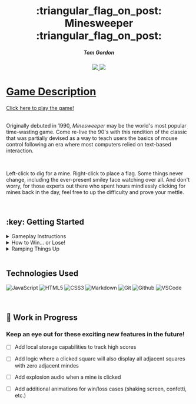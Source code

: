 <div align='center'>

   <h1>:triangular_flag_on_post: Minesweeper :triangular_flag_on_post:</h1>
   <h5>Tom Gordon</h5>
   <a href='https://github.com/tom-gordon13' target='_blank'>
      <img src='https://img.shields.io/badge/-Portfolio:_user.github.io-darkgreen?style=flat&logo=medium'/>
   <a href='https://www.linkedin.com/in/thomas-gordon13/' target='_blank'>
      <img src='https://img.shields.io/badge/-linkedin.com/in/thomas-blue?style=flat&``logo=Linkedin&logoColor=white'>                             
   <h1></h1>
</div>

<h1>Game Description</h1>
<a href='https://tom-gordon13.github.io/Minesweeper/'>Click here to play the game!</a>
<br>
<br>
<p>Originally debuted in 1990, <i>Minesweeper</i> may be the world's most popular time-wasting game. Come re-live the 90's with this rendition of the classic that was partially devised as a way to teach users the basics of mouse control following an era where most computers relied on text-based interaction.</p>
<br>
<p>Left-click to dig for a mine. Right-click to place a flag. Some things never change, including the ever-present smiley face watching over all. And don't worry, for those experts out there who spent hours mindlessly clicking for mines back in the day, feel free to up the difficulty and prove your mettle.</p>
<br>


<h2> :key: Getting Started </h2>
<details>
<summary> Gameplay Instructions</summary>

| The Basics |  |
|------------ | ------------|
| <h4 align='left'>Left-click on a square to check if there is a mine underneath. If a number appears in that square, BEWARE! That is the number of mines underneath adjacent squares!</h4> | <img src='images/Minesweeper-1.png' width='1100'> |
| <h4 align='left'>Right-click on a square if you believe there is a mine underneath. The tracker in the upper left tells you how many mines remain un-marked, assuming you haven't incorrectly placed a marker.</h4> | <img src='images/Minesweeper-2.png' width='1100'> |
</details>

<details>
<summary> How to Win... or Lose!</summary>

| Winning & Losing |  |
|------------ | ------------|
| <h4 align='left'>There are two ways to win - either correctly mark all of the squares with mines, or dig up all of the squares without! The smiley will look down upon you fondly if you win.</h4> | <img src='images/Minesweeper-3.png' width='1100'> |
| <h4 align='left'>If you accidentally left-click on a mine - game over! The smiley will not be happy. But as always, you can click the smiley to start again!</h4> | <img src='images/Minesweeper-4.png' width='1100'> |
</details>

<details>
<summary> Ramping Things Up</summary>

| Setting the difficulty |  |
|------------ | ------------|
| <h4 align='left'>Are things a little too easy for you? Try ramping things up with intermediate or even expert difficulty! Click the three difficulty options at the bottom at any point to start a new game.</h4> |  <img src='images/Minesweeper-6.png' width='550'>|

</details>

<br>

## Technologies Used

![JavaScript](https://img.shields.io/badge/-JavaScript-333?style=flat&logo=javascript) 
![HTML5](https://img.shields.io/badge/-HTML5-333?style=flat&logo=html5)
![CSS3](https://img.shields.io/badge/-CSS-333?style=flat&logo=css3)
![Markdown](https://img.shields.io/badge/-Markdown-333?style=flat&logo=markdown)
![Git](https://img.shields.io/badge/-Git-333?style=flat&logo=git)
![Github](https://img.shields.io/badge/-GitHub-333?style=flat&logo=github)
![VSCode](https://img.shields.io/badge/-VS_Code-333?style=flat&logo=visualstudio)

<br>

## :hammer: Work in Progress  

### Keep an eye out for these exciting new features in the future!

- [ ] Add local storage capabilities to track high scores   

- [ ] Add logic where a clicked square will also display all adjacent squares with zero adjacent mindes   

- [ ] Add explosion audio when a mine is clicked

- [ ] Add additional animations for win/loss cases (shaking screen, confetti, etc.)


